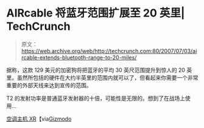# AIRcable 将蓝牙范围扩展至 20 英里| TechCrunch

> 原文：<https://web.archive.org/web/http://techcrunch.com:80/2007/07/03/aircable-extends-bluetooth-range-to-20-miles/>

据称，这款 129 美元的加密狗将把蓝牙的平均 30 英尺范围提升到惊人的 20 英里。虽然所包括的硬件在大约半英里的范围内就可以了，但看起来你需要一个非常重要的外部天线来达到宣传的范围。

T2 的发射功率是普通蓝牙发射器的十倍，可能性是无限的。想到了在战场上使用…

[空调主机 XR](https://web.archive.org/web/20160911070454/http://www.aircable.net/host-xr.html)【via[Gizmodo](https://web.archive.org/web/20160911070454/http://gizmodo.com/gadgets/mine.s-bigger/aircable-host-xr-extends-bluetooth-range-by-20-miles-274553.php)
